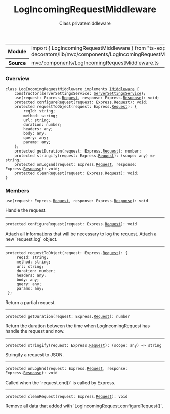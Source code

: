<header class="symbol-info-header">    <h1 id="logincomingrequestmiddleware">LogIncomingRequestMiddleware</h1>    <label class="symbol-info-type-label class">Class</label>    <label class="api-type-label private">private</label><label class="api-type-label middleware">middleware</label>  </header>
<section class="symbol-info">      <table class="is-full-width">        <tbody>        <tr>          <th>Module</th>          <td>            <div class="lang-typescript">                <span class="token keyword">import</span> { LogIncomingRequestMiddleware }                 <span class="token keyword">from</span>                 <span class="token string">"ts-express-decorators/lib/mvc/components/LogIncomingRequestMiddleware"</span>                            </div>          </td>        </tr>        <tr>          <th>Source</th>          <td>            <a href="https://romakita.github.io/ts-express-decorators/#//blob/v2.3.0/src/mvc/components/LogIncomingRequestMiddleware.ts#L0-L0">                mvc/components/LogIncomingRequestMiddleware.ts            </a>        </td>        </tr>                </tbody>      </table>    </section>

### Overview

<pre><code class="typescript-lang"><span class="token keyword">class</span> LogIncomingRequestMiddleware <span class="token keyword">implements</span> <a href="#api/common/mvc/imiddleware"><span class="token">IMiddleware</span></a> <span class="token punctuation">{</span>
    <span class="token keyword">constructor</span><span class="token punctuation">(</span>serverSettingsService<span class="token punctuation">:</span> <a href="#api/common/server/serversettingsservice"><span class="token">ServerSettingsService</span></a><span class="token punctuation">)</span><span class="token punctuation">;</span>
    <span class="token function">use</span><span class="token punctuation">(</span>request<span class="token punctuation">:</span> Express.<a href="#api/common/mvc/request"><span class="token">Request</span></a><span class="token punctuation">,</span> response<span class="token punctuation">:</span> Express.<a href="#api/common/mvc/response"><span class="token">Response</span></a><span class="token punctuation">)</span><span class="token punctuation">:</span> <span class="token keyword">void</span><span class="token punctuation">;</span>
    <span class="token keyword">protected</span> <span class="token function">configureRequest</span><span class="token punctuation">(</span>request<span class="token punctuation">:</span> Express.<a href="#api/common/mvc/request"><span class="token">Request</span></a><span class="token punctuation">)</span><span class="token punctuation">:</span> <span class="token keyword">void</span><span class="token punctuation">;</span>
    <span class="token keyword">protected</span> <span class="token function">requestToObject</span><span class="token punctuation">(</span>request<span class="token punctuation">:</span> Express.<a href="#api/common/mvc/request"><span class="token">Request</span></a><span class="token punctuation">)</span><span class="token punctuation">:</span> <span class="token punctuation">{</span>
        reqId<span class="token punctuation">:</span> <span class="token keyword">string</span><span class="token punctuation">;</span>
        method<span class="token punctuation">:</span> <span class="token keyword">string</span><span class="token punctuation">;</span>
        url<span class="token punctuation">:</span> <span class="token keyword">string</span><span class="token punctuation">;</span>
        duration<span class="token punctuation">:</span> <span class="token keyword">number</span><span class="token punctuation">;</span>
        headers<span class="token punctuation">:</span> <span class="token keyword">any</span><span class="token punctuation">;</span>
        body<span class="token punctuation">:</span> <span class="token keyword">any</span><span class="token punctuation">;</span>
        query<span class="token punctuation">:</span> <span class="token keyword">any</span><span class="token punctuation">;</span>
        params<span class="token punctuation">:</span> <span class="token keyword">any</span><span class="token punctuation">;</span>
    <span class="token punctuation">}</span><span class="token punctuation">;</span>
    <span class="token keyword">protected</span> <span class="token function">getDuration</span><span class="token punctuation">(</span>request<span class="token punctuation">:</span> Express.<a href="#api/common/mvc/request"><span class="token">Request</span></a><span class="token punctuation">)</span><span class="token punctuation">:</span> <span class="token keyword">number</span><span class="token punctuation">;</span>
    <span class="token keyword">protected</span> <span class="token function">stringify</span><span class="token punctuation">(</span>request<span class="token punctuation">:</span> Express.<a href="#api/common/mvc/request"><span class="token">Request</span></a><span class="token punctuation">)</span><span class="token punctuation">:</span> <span class="token punctuation">(</span>scope<span class="token punctuation">:</span> <span class="token keyword">any</span><span class="token punctuation">)</span> => <span class="token keyword">string</span><span class="token punctuation">;</span>
    <span class="token keyword">protected</span> <span class="token function">onLogEnd</span><span class="token punctuation">(</span>request<span class="token punctuation">:</span> Express.<a href="#api/common/mvc/request"><span class="token">Request</span></a><span class="token punctuation">,</span> response<span class="token punctuation">:</span> Express.<a href="#api/common/mvc/response"><span class="token">Response</span></a><span class="token punctuation">)</span><span class="token punctuation">:</span> <span class="token keyword">void</span><span class="token punctuation">;</span>
    <span class="token keyword">protected</span> <span class="token function">cleanRequest</span><span class="token punctuation">(</span>request<span class="token punctuation">:</span> Express.<a href="#api/common/mvc/request"><span class="token">Request</span></a><span class="token punctuation">)</span><span class="token punctuation">:</span> <span class="token keyword">void</span><span class="token punctuation">;</span>
<span class="token punctuation">}</span></code></pre>

### Members

<div class="method-overview"><pre><code class="typescript-lang"><span class="token function">use</span><span class="token punctuation">(</span>request<span class="token punctuation">:</span> Express.<a href="#api/common/mvc/request"><span class="token">Request</span></a><span class="token punctuation">,</span> response<span class="token punctuation">:</span> Express.<a href="#api/common/mvc/response"><span class="token">Response</span></a><span class="token punctuation">)</span><span class="token punctuation">:</span> <span class="token keyword">void</span></code></pre></div>
Handle the request.
<hr />
<div class="method-overview"><pre><code class="typescript-lang"><span class="token keyword">protected</span> <span class="token function">configureRequest</span><span class="token punctuation">(</span>request<span class="token punctuation">:</span> Express.<a href="#api/common/mvc/request"><span class="token">Request</span></a><span class="token punctuation">)</span><span class="token punctuation">:</span> <span class="token keyword">void</span></code></pre></div>
Attach all informations that will be necessary to log the request. Attach a new `request.log` object.
<hr />
<div class="method-overview"><pre><code class="typescript-lang"><span class="token keyword">protected</span> <span class="token function">requestToObject</span><span class="token punctuation">(</span>request<span class="token punctuation">:</span> Express.<a href="#api/common/mvc/request"><span class="token">Request</span></a><span class="token punctuation">)</span><span class="token punctuation">:</span> <span class="token punctuation">{</span>
     reqId<span class="token punctuation">:</span> <span class="token keyword">string</span><span class="token punctuation">;</span>
     method<span class="token punctuation">:</span> <span class="token keyword">string</span><span class="token punctuation">;</span>
     url<span class="token punctuation">:</span> <span class="token keyword">string</span><span class="token punctuation">;</span>
     duration<span class="token punctuation">:</span> <span class="token keyword">number</span><span class="token punctuation">;</span>
     headers<span class="token punctuation">:</span> <span class="token keyword">any</span><span class="token punctuation">;</span>
     body<span class="token punctuation">:</span> <span class="token keyword">any</span><span class="token punctuation">;</span>
     query<span class="token punctuation">:</span> <span class="token keyword">any</span><span class="token punctuation">;</span>
     params<span class="token punctuation">:</span> <span class="token keyword">any</span><span class="token punctuation">;</span>
 <span class="token punctuation">}</span><span class="token punctuation">;</span></code></pre></div>
Return a partial request.
<hr />
<div class="method-overview"><pre><code class="typescript-lang"><span class="token keyword">protected</span> <span class="token function">getDuration</span><span class="token punctuation">(</span>request<span class="token punctuation">:</span> Express.<a href="#api/common/mvc/request"><span class="token">Request</span></a><span class="token punctuation">)</span><span class="token punctuation">:</span> <span class="token keyword">number</span></code></pre></div>
Return the duration between the time when LogIncomingRequest has handle the request and now.
<hr />
<div class="method-overview"><pre><code class="typescript-lang"><span class="token keyword">protected</span> <span class="token function">stringify</span><span class="token punctuation">(</span>request<span class="token punctuation">:</span> Express.<a href="#api/common/mvc/request"><span class="token">Request</span></a><span class="token punctuation">)</span><span class="token punctuation">:</span> <span class="token punctuation">(</span>scope<span class="token punctuation">:</span> <span class="token keyword">any</span><span class="token punctuation">)</span> => <span class="token keyword">string</span></code></pre></div>
Stringify a request to JSON.
<hr />
<div class="method-overview"><pre><code class="typescript-lang"><span class="token keyword">protected</span> <span class="token function">onLogEnd</span><span class="token punctuation">(</span>request<span class="token punctuation">:</span> Express.<a href="#api/common/mvc/request"><span class="token">Request</span></a><span class="token punctuation">,</span> response<span class="token punctuation">:</span> Express.<a href="#api/common/mvc/response"><span class="token">Response</span></a><span class="token punctuation">)</span><span class="token punctuation">:</span> <span class="token keyword">void</span></code></pre></div>
Called when the `request.end()` is called by Express.
<hr />
<div class="method-overview"><pre><code class="typescript-lang"><span class="token keyword">protected</span> <span class="token function">cleanRequest</span><span class="token punctuation">(</span>request<span class="token punctuation">:</span> Express.<a href="#api/common/mvc/request"><span class="token">Request</span></a><span class="token punctuation">)</span><span class="token punctuation">:</span> <span class="token keyword">void</span></code></pre></div>
Remove all data that added with `LogIncomingRequest.configureRequest()`.
